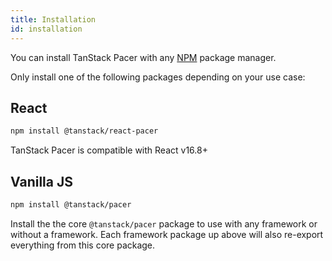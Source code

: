 ```yaml
---
title: Installation
id: installation
---
```


You can install TanStack Pacer with any [NPM](https://npmjs.com) package manager.

Only install one of the following packages depending on your use case:

## React

```sh
npm install @tanstack/react-pacer
```

TanStack Pacer is compatible with React v16.8+

## Vanilla JS

```sh
npm install @tanstack/pacer
```

Install the the core `@tanstack/pacer` package to use with any framework or without a framework. Each framework package up above will also re-export everything from this core package.
